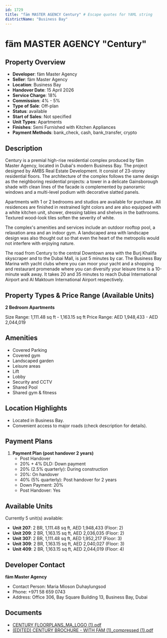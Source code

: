 ```yaml
---
id: 1729
title: "fäm MASTER AGENCY Century" # Escape quotes for YAML string
districtName: "Business Bay"
---
```


# fäm MASTER AGENCY "Century"

## Property Overview
- **Developer**: fäm Master Agency
- **Seller**: fäm Master Agency
- **Location**: Business Bay
- **Handover Date**: 15 April 2026
- **Service Charge**: 18%
- **Commission**: 4% - 5%
- **Type of Sale**: Off-plan
- **Status**: available
- **Start of Sales**: Not specified
- **Unit Types**: Apartments
- **Finishes**: Semi Furnished with Kitchen Appliances
- **Payment Methods**: bank_check, cash, bank_transfer, crypto

## Description
Century is a premial high-rise residential complex produced by fäm Master Agency, located in Dubai's modern Business Bay. The project designed by AMBS Real Estate Development. It consist of 23-storey residential floors. The architecture of the complex follows the same design as the neighboring residential projects: a tower in a delicate Gainsborough shade with clean lines of the facade is complemented by panoramic windows and a multi-level podium with decorative slatted panels.

Apartments with 1 or 2 bedrooms and studios are available for purchase. All residences are finished in restrained light colors and are also equipped with a white kitchen unit, shower, dressing tables and shelves in the bathrooms. Textured wood-look tiles soften the severity of white.

The complex's amenities and services include an outdoor rooftop pool, a relaxation area and an indoor gym. A landscaped area with landscape design was also thought out so that even the heart of the metropolis would not interfere with enjoying nature.

The road from Century to the central Downtown area with the Burj Khalifa skyscraper and to the Dubai Mall, is just 5 minutes by car. The Business Bay Marina with yacht clubs where you can moor your yacht and a shopping and restaurant promenade where you can diversify your leisure time is a 10-minute walk away. It takes 20 and 35 minutes to reach Dubai International Airport and Al Maktoum International Airport respectively.

## Property Types & Price Range (Available Units)
**2 Bedroom Apartments**

Size Range: 1,111.48 sq ft - 1,163.15 sq ft
Price Range: AED 1,948,433 - AED 2,044,019

## Amenities
- Covered Parking
- Covered gym
- Landscaped garden
- Leisure areas
- Lift
- Lobby
- Security and CCTV
- Shared Pool
- Shared gym & fitness

## Location Highlights
- Located in Business Bay.
- Convenient access to major roads (check description for details).

## Payment Plans
1. **Payment Plan (post handover 2 years)**
   - Post Handover
   - 20% + 4% DLD: Down payment
   - 20% (2.5% quarterly): During construction
   - 20%: On handover
   - 40% (5% quarterly): Post handover for 2 years
   - Down Payment: 20%
   - Post Handover: Yes

## Available Units
Currently 5 unit(s) available:
- **Unit 207**: 2 BR, 1,111.48 sq ft, AED 1,948,433 (Floor: 2)
- **Unit 209**: 2 BR, 1,163.15 sq ft, AED 2,036,035 (Floor: 2)
- **Unit 307**: 2 BR, 1,111.48 sq ft, AED 1,952,217 (Floor: 3)
- **Unit 309**: 2 BR, 1,163.15 sq ft, AED 2,040,027 (Floor: 3)
- **Unit 409**: 2 BR, 1,163.15 sq ft, AED 2,044,019 (Floor: 4)

## Developer Contact
**fäm Master Agency**
- Contact Person: Maria Mioson Duhaylungsod
- Phone: +971 58 659 0743
- Address: Office 306, Bay Square Building 13, Business Bay, Dubai

## Documents
- [CENTURY FLOORPLANS_MA_LOGO (1).pdf](https://cdn.geniemap.net/2024/05/02/VvpLLx8jeqy0afJ2OIIBFycGclwdIjACLRBm1YTY.pdf)
- [(EDITED) CENTURY BROCHURE - WITH FAM (1)_compressed (1).pdf](https://cdn.geniemap.net/2024/05/02/kBYiij3PSXlSmHIiOBnY1DOZTQv08mDpR8M7GBRJ.pdf)
